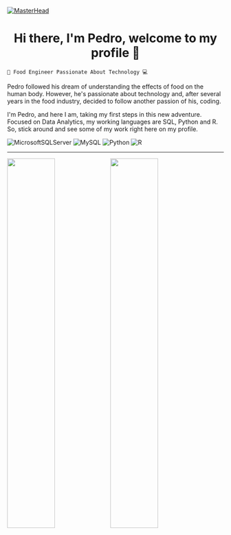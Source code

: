 [![MasterHead](https://i.pinimg.com/originals/fc/71/63/fc71635c7f1b09ed30413f59bb749582.gif)](https://rishavchanda.io)
<h1 align="center"> Hi there, I'm Pedro, welcome to my profile 👋</h1>

`🍔 Food Engineer Passionate About Technology 💻`

Pedro followed his dream of understanding the effects of food on the human body. However, he's passionate about technology and, after several years in the food industry, decided to follow another passion of his, coding.

I'm Pedro, and here I am, taking my first steps in this new adventure. Focused on Data Analytics, my working languages are SQL, Python and R. So, stick around and see some of my work right here on my profile.

![MicrosoftSQLServer](https://img.shields.io/badge/Microsoft%20SQL%20Server-CC2927?style=for-the-badge&logo=microsoft%20sql%20server&logoColor=white)
![MySQL](https://img.shields.io/badge/mysql-4479A1.svg?style=for-the-badge&logo=mysql&logoColor=white)
![Python](https://img.shields.io/badge/python-3670A0?style=for-the-badge&logo=python&logoColor=ffdd54)
![R](https://img.shields.io/badge/r-%23276DC3.svg?style=for-the-badge&logo=r&logoColor=white)

___

<img align="left" width="47%" src="https://github-readme-stats.vercel.app/api/top-langs/?username=pedro-diogo-mendes&layout=compact" />

<img align="left" width="47%" src="https://github-readme-stats.vercel.app/api?username=pedro-diogo-mendes&show_icons=true&theme=radical" />

